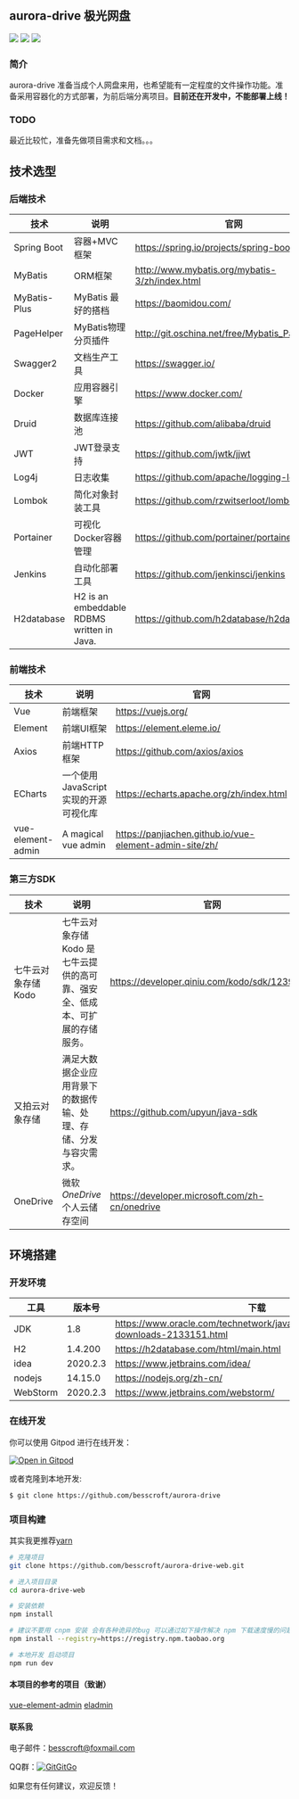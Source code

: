 ## aurora-drive	极光网盘

[![](https://img.shields.io/badge/%E5%BC%80%E5%8F%91%E8%BF%9B%E5%BA%A6-%E5%BC%80%E5%8F%91%E4%B8%AD-brightgreen?style=flat-square)]() [![](https://img.shields.io/badge/license-MIT-green?style=flat-square)](https://github.com/besscroft/SpringCloud-mall/blob/master/LICENSE) [![](https://img.shields.io/badge/release-v0.0.1-orange?style=flat-square)]()

### 简介

aurora-drive 准备当成个人网盘来用，也希望能有一定程度的文件操作功能。准备采用容器化的方式部署，为前后端分离项目。**目前还在开发中，不能部署上线！**

### TODO

最近比较忙，准备先做项目需求和文档。。。

## 技术选型

### 后端技术

| 技术        | 说明                                       | 官网                                           |
| ----------- | ------------------------------------------ | ---------------------------------------------- |
| Spring Boot | 容器+MVC框架                               | https://spring.io/projects/spring-boot         |
| MyBatis     | ORM框架                                    | http://www.mybatis.org/mybatis-3/zh/index.html |
| MyBatis-Plus   | MyBatis 最好的搭档                                 | https://baomidou.com/ |
| PageHelper  | MyBatis物理分页插件                        | http://git.oschina.net/free/Mybatis_PageHelper |
| Swagger2    | 文档生产工具                               | https://swagger.io/                            |
| Docker      | 应用容器引擎                               | https://www.docker.com/                        |
| Druid       | 数据库连接池                               | https://github.com/alibaba/druid               |
| JWT         | JWT登录支持                                | https://github.com/jwtk/jjwt                   |
| Log4j       | 日志收集                                   | https://github.com/apache/logging-log4j2       |
| Lombok      | 简化对象封装工具                           | https://github.com/rzwitserloot/lombok         |
| Portainer   | 可视化Docker容器管理                       | https://github.com/portainer/portainer         |
| Jenkins     | 自动化部署工具                             | https://github.com/jenkinsci/jenkins           |
| H2database  | H2 is an embeddable RDBMS written in Java. | https://github.com/h2database/h2database       |

### 前端技术

| 技术     | 说明                  | 官网                           |
| -------- | --------------------- | ------------------------------ |
| Vue      | 前端框架              | https://vuejs.org/             |
| Element  | 前端UI框架            | https://element.eleme.io/      |
| Axios    | 前端HTTP框架          | https://github.com/axios/axios |
| ECharts           | 一个使用 JavaScript 实现的开源可视化库 | https://echarts.apache.org/zh/index.html                |
| vue-element-admin | A magical vue admin                    | https://panjiachen.github.io/vue-element-admin-site/zh/ |

### 第三方SDK

| 技术                | 说明                                                         | 官网                                           |
| ------------------- | ------------------------------------------------------------ | ---------------------------------------------- |
| 七牛云对象存储 Kodo | 七牛云对象存储 Kodo 是七牛云提供的高可靠、强安全、低成本、可扩展的存储服务。 | https://developer.qiniu.com/kodo/sdk/1239/java |
| 又拍云对象存储      | 满足大数据企业应用背景下的数据传输、处理、存储、分发与容灾需求。 | https://github.com/upyun/java-sdk              |
| OneDrive            | 微软*OneDrive*个人云储存空间                                 | https://developer.microsoft.com/zh-cn/onedrive |

## 环境搭建

### 开发环境

| 工具          | 版本号  | 下载                                                         |
| ------------- | ------- | ------------------------------------------------------------ |
| JDK           | 1.8     | https://www.oracle.com/technetwork/java/javase/downloads/jdk8-downloads-2133151.html |
| H2            | 1.4.200 | https://h2database.com/html/main.html                        |
| idea         | 2020.2.3   | https://www.jetbrains.com/idea/     |
| nodejs   | 14.15.0  | https://nodejs.org/zh-cn/             |
| WebStorm | 2020.2.3 | https://www.jetbrains.com/webstorm/   |

### 在线开发

你可以使用 Gitpod 进行在线开发：

<p><a href="https://gitpod.io/#https://github.com/besscroft/aurora-drive" rel="nofollow"><img src="https://camo.githubusercontent.com/1eb1ddfea6092593649f0117f7262ffa8fbd3017/68747470733a2f2f676974706f642e696f2f627574746f6e2f6f70656e2d696e2d676974706f642e737667" alt="Open in Gitpod" data-canonical-src="https://gitpod.io/button/open-in-gitpod.svg" style="max-width:100%;"></a></p>

或者克隆到本地开发:

```
$ git clone https://github.com/besscroft/aurora-drive
```
### 项目构建

其实我更推荐[yarn](https://github.com/yarnpkg/yarn)

```bash
# 克隆项目
git clone https://github.com/besscroft/aurora-drive-web.git

# 进入项目目录
cd aurora-drive-web

# 安装依赖
npm install

# 建议不要用 cnpm 安装 会有各种诡异的bug 可以通过如下操作解决 npm 下载速度慢的问题
npm install --registry=https://registry.npm.taobao.org

# 本地开发 启动项目
npm run dev
```

#### 本项目的参考的项目（致谢）

[vue-element-admin](https://github.com/PanJiaChen/vue-element-admin)
[eladmin](https://github.com/elunez/eladmin)

#### 联系我

电子邮件：besscroft@foxmail.com

QQ群：<a target="_blank" href="https://qm.qq.com/cgi-bin/qm/qr?k=QGRHYDL2XE46mQMgl54WtIUl5pSuHVKP&jump_from=webapi"><img border="0" src="http://pub.idqqimg.com/wpa/images/group.png" alt="GitGitGo" title="GitGitGo"></a>

如果您有任何建议，欢迎反馈！